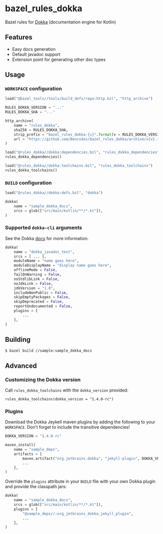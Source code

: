 # bazel_rules_dokka

Bazel rules for [Dokka](https://github.com/Kotlin/dokka) (documentation engine for Kotlin)

## Features

- Easy docs generation
- Default javadoc support
- Extension point for generating other doc types

## Usage

### `WORKSPACE` configuration

```python
load("@bazel_tools//tools/build_defs/repo:http.bzl", "http_archive")

RULES_DOKKA_VERSION = "..."
RULES_DOKKA_SHA = "..."

http_archive(
    name = "rules_dokka",
    sha256 = RULES_DOKKA_SHA,
    strip_prefix = "bazel_rules_dokka-{v}".format(v = RULES_DOKKA_VERSION),
    url = "https://github.com/Bencodes/bazel_rules_dokka/archive/v{v}.tar.gz".format(v = RULES_DOKKA_VERSION),
)

load("@rules_dokka//dokka:dependencies.bzl", "rules_dokka_dependencies")
rules_dokka_dependencies()

load("@rules_dokka//dokka:toolchains.bzl", "rules_dokka_toolchains")
rules_dokka_toolchains()
```

### `BUILD` configuration

```python
load("@rules_dokka//dokka:defs.bzl", "dokka")

dokka(
    name = "sample_dokka_docs",
    srcs = glob(["src/main/kotlin/**/*.kt"]),
)
```

### Supported `dokka-cli` arguments

See the Dokka [docs](https://github.com/Kotlin/dokka#using-the-command-line) for more information.

```python
dokka(
    name = "dokka_javadoc_test",
    srcs = [ ... ],
    moduleName = "name goes here",
    moduleDisplayName = "display name goes here",
    offlineMode = False,
    failOnWarning = False,
    noStdlibLink = False,
    noJdkLink = False,
    jdkVersion = "1.8",
    includeNonPublic = False,
    skipEmptyPackages = False,
    skipDeprecated = False,
    reportUndocumented = False,
    plugins = [
        ...
    ],
)
```

## Building

`$ bazel build //sample:sample_dokka_docs`

## Advanced

### Customizing the Dokka version

Call `rules_dokka_toolchains` with the `dokka_version` provided:

```console
rules_dokka_toolchains(dokka_version = "1.4.0-rc")
```

### Plugins

Download the Dokka Jeykell maven plugins by adding the following to your `WORKSPACE`. Don't forget to include the transitive dependencies!

```python
DOKKA_VERSION = "1.4.0-rc"

maven_install(
    name = "sample_deps",
    artifacts = [
        maven.artifact("org.jetbrains.dokka", "jekyll-plugin", DOKKA_VERSION),
        ...
    ],
)
```

Override the `plugins` attribute in your `BUILD` file with your own Dokka plugin and provide the classpath jars:

```python
dokka(
    name = "sample_dokka_docs",
    srcs = glob(["src/main/kotlin/**/*.kt"]),
    plugins = [
        "@sample_deps//:org_jetbrains_dokka_jekyll_plugin",
        ...
    ],
)
```
